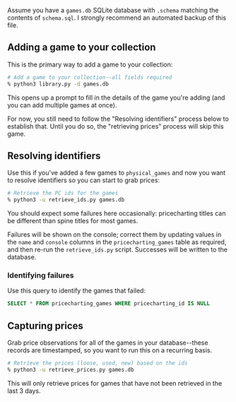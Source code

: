 Assume you have a `games.db` SQLite database with `.schema` matching the contents of `schema.sql`. I strongly recommend an automated backup of this file.

## Adding a game to your collection

This is the primary way to add a game to your collection:

```bash
# Add a game to your collection--all fields required
% python3 library.py -d games.db
```

This opens up a prompt to fill in the details of the game you're adding (and you can add multiple games at once).

For now, you still need to follow the "Resolving identifiers" process below to establish that. Until you do so, the "retrieving prices" process will skip this game.

## Resolving identifiers

Use this if you've added a few games to `physical_games` and now you want to resolve identifiers so you can start to grab prices:

```bash
# Retrieve the PC ids for the games
% python3 -u retrieve_ids.py games.db
```

You should expect some failures here occasionally: pricecharting titles can be different than spine titles for most games.

Failures will be shown on the console; correct them by updating values in the `name` and `console` columns in the `pricecharting_games` table as required, and then re-run the `retrieve_ids.py` script. Successes will be written to the database.

### Identifying failures

Use this query to identify the games that failed:

```sql
SELECT * FROM pricecharting_games WHERE pricecharting_id IS NULL
```

## Capturing prices

Grab price observations for all of the games in your database--these records are timestamped, so you want to run this on a recurring basis.

```bash
# Retrieve the prices (loose, used, new) based on the ids
% python3 -u retrieve_prices.py games.db
```

This will only retrieve prices for games that have not been retrieved in the last 3 days.